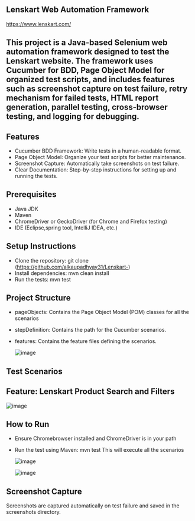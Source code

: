 ## Lenskart Web Automation Framework 
https://www.lenskart.com/

## This project is a Java-based Selenium web automation framework designed to test the Lenskart website. The framework uses Cucumber for BDD, Page Object Model for organized test scripts, and includes features such as screenshot capture on test failure, retry mechanism for failed tests, HTML report generation, parallel testing, cross-browser testing, and logging for debugging.

## Features

- Cucumber BDD Framework: Write tests in a human-readable format.
- Page Object Model: Organize your test scripts for better maintenance.
- Screenshot Capture: Automatically take screenshots on test failure.
- Clear Documentation: Step-by-step instructions for setting up and running the tests.

## Prerequisites

- Java JDK 
- Maven
- ChromeDriver or GeckoDriver (for Chrome and Firefox testing)
- IDE (Eclipse,spring tool, IntelliJ IDEA, etc.)

##  Setup Instructions
- Clone the repository: git clone (https://github.com/alkaupadhyay31/Lenskart-)
- Install dependencies: mvn clean install
- Run the tests: mvn test

## Project Structure

- pageObjects: Contains the Page Object Model (POM) classes for all the scenarios
- stepDefinition: Contains the path for the Cucumber scenarios.
- features: Contains the feature files defining the scenarios.

  ![image](https://github.com/user-attachments/assets/8249e446-8151-40a1-996f-8d8f57954f41)


## Test Scenarios

## Feature: Lenskart Product Search and Filters

![image](https://github.com/user-attachments/assets/29152da3-3c90-4e53-9b87-da07bace67fa)


## How to Run

- Ensure Chromebrowser installed and ChromeDriver is in your path
- Run the test using Maven: mvn test This will execute all the scenarios

  ![image](https://github.com/user-attachments/assets/a3c90ec4-e856-46ad-8219-383c70678fcd)

  ![image](https://github.com/user-attachments/assets/c5fdb239-fa03-4363-8ca7-cefcdd3b61e1)





## Screenshot Capture

Screenshots are captured automatically on test failure and saved in the screenshots directory.
